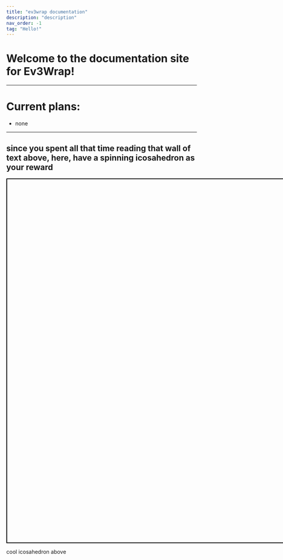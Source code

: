 ```yaml
---
title: "ev3wrap documentation"
description: "description"
nav_order: -1
tag: "Hello!"
---
```


# Welcome to the documentation site for Ev3Wrap!

---
# Current plans:
- none
---
## since you spent all that time reading that wall of text above, here, have a spinning icosahedron as your reward

<script async src="https://unpkg.com/es-module-shims@1.3.6/dist/es-module-shims.js"></script>

<script type="importmap">
  {
    "imports": {
      "three": "https://unpkg.com/three@0.140.0/build/three.module.js",
      "orbitalControls": "https://unpkg.com/three@0.140.0/examples/jsm/controls/OrbitControls.js",
      "objLoader": "https://unpkg.com/three@0.140.0/examples/jsm/loaders/OBJLoader"
    }
  }
</script>

<canvas id="3dcanvas" style="width:100vw; height:100vw; border: 2px solid black; display: block;"></canvas>
<div id="container"></div>
<script defer src="/assets/js/3d.js" type="module"></script>
cool icosahedron above